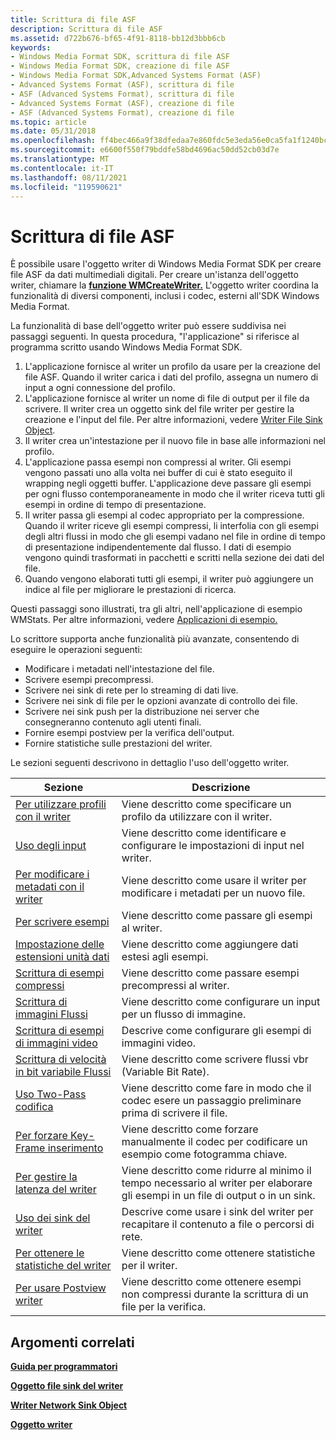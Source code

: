 ```yaml
---
title: Scrittura di file ASF
description: Scrittura di file ASF
ms.assetid: d722b676-bf65-4f91-8118-bb12d3bbb6cb
keywords:
- Windows Media Format SDK, scrittura di file ASF
- Windows Media Format SDK, creazione di file ASF
- Windows Media Format SDK,Advanced Systems Format (ASF)
- Advanced Systems Format (ASF), scrittura di file
- ASF (Advanced Systems Format), scrittura di file
- Advanced Systems Format (ASF), creazione di file
- ASF (Advanced Systems Format), creazione di file
ms.topic: article
ms.date: 05/31/2018
ms.openlocfilehash: ff4bec466a9f38dfedaa7e860fdc5e3eda56e0ca5fa1f1240bc18c54dfd51513
ms.sourcegitcommit: e6600f550f79bddfe58bd4696ac50dd52cb03d7e
ms.translationtype: MT
ms.contentlocale: it-IT
ms.lasthandoff: 08/11/2021
ms.locfileid: "119590621"
---
```

# <a name="writing-asf-files"></a>Scrittura di file ASF

È possibile usare l'oggetto writer di Windows Media Format SDK per creare file ASF da dati multimediali digitali. Per creare un'istanza dell'oggetto writer, chiamare la [**funzione WMCreateWriter.**](/previous-versions/windows/desktop/api/Wmsdkidl/nf-wmsdkidl-wmcreatewriter) L'oggetto writer coordina la funzionalità di diversi componenti, inclusi i codec, esterni all'SDK Windows Media Format.

La funzionalità di base dell'oggetto writer può essere suddivisa nei passaggi seguenti. In questa procedura, "l'applicazione" si riferisce al programma scritto usando Windows Media Format SDK.

1.  L'applicazione fornisce al writer un profilo da usare per la creazione del file ASF. Quando il writer carica i dati del profilo, assegna un numero di input a ogni connessione del profilo.
2.  L'applicazione fornisce al writer un nome di file di output per il file da scrivere. Il writer crea un oggetto sink del file writer per gestire la creazione e l'input del file. Per altre informazioni, vedere [Writer File Sink Object](writer-file-sink-object.md).
3.  Il writer crea un'intestazione per il nuovo file in base alle informazioni nel profilo.
4.  L'applicazione passa esempi non compressi al writer. Gli esempi vengono passati uno alla volta nei buffer di cui è stato eseguito il wrapping negli oggetti buffer. L'applicazione deve passare gli esempi per ogni flusso contemporaneamente in modo che il writer riceva tutti gli esempi in ordine di tempo di presentazione.
5.  Il writer passa gli esempi al codec appropriato per la compressione. Quando il writer riceve gli esempi compressi, li interfolia con gli esempi degli altri flussi in modo che gli esempi vadano nel file in ordine di tempo di presentazione indipendentemente dal flusso. I dati di esempio vengono quindi trasformati in pacchetti e scritti nella sezione dei dati del file.
6.  Quando vengono elaborati tutti gli esempi, il writer può aggiungere un indice al file per migliorare le prestazioni di ricerca.

Questi passaggi sono illustrati, tra gli altri, nell'applicazione di esempio WMStats. Per altre informazioni, vedere [Applicazioni di esempio.](sample-applications.md)

Lo scrittore supporta anche funzionalità più avanzate, consentendo di eseguire le operazioni seguenti:

-   Modificare i metadati nell'intestazione del file.
-   Scrivere esempi precompressi.
-   Scrivere nei sink di rete per lo streaming di dati live.
-   Scrivere nei sink di file per le opzioni avanzate di controllo dei file.
-   Scrivere nei sink push per la distribuzione nei server che consegneranno contenuto agli utenti finali.
-   Fornire esempi postview per la verifica dell'output.
-   Fornire statistiche sulle prestazioni del writer.

Le sezioni seguenti descrivono in dettaglio l'uso dell'oggetto writer.



| Sezione                                                                    | Descrizione                                                                                            |
|----------------------------------------------------------------------------|--------------------------------------------------------------------------------------------------------|
| [Per utilizzare profili con il writer](to-use-profiles-with-the-writer.md)     | Viene descritto come specificare un profilo da utilizzare con il writer.                                             |
| [Uso degli input](working-with-inputs.md)                             | Viene descritto come identificare e configurare le impostazioni di input nel writer.                              |
| [Per modificare i metadati con il writer](to-edit-metadata-with-the-writer.md)   | Viene descritto come usare il writer per modificare i metadati per un nuovo file.                                       |
| [Per scrivere esempi](to-write-samples.md)                                   | Viene descritto come passare gli esempi al writer.                                                           |
| [Impostazione delle estensioni unità dati](setting-data-unit-extensions.md)           | Viene descritto come aggiungere dati estesi agli esempi.                                                         |
| [Scrittura di esempi compressi](writing-compressed-samples.md)               | Viene descritto come passare esempi precompressi al writer.                                            |
| [Scrittura di immagini Flussi](writing-image-streams.md)                         | Viene descritto come configurare un input per un flusso di immagine.                                               |
| [Scrittura di esempi di immagini video](writing-video-image-samples.md)             | Descrive come configurare gli esempi di immagini video.                                                        |
| [Scrittura di velocità in bit variabile Flussi](writing-variable-bit-rate-streams.md) | Viene descritto come scrivere flussi vbr (Variable Bit Rate).                                                |
| [Uso Two-Pass codifica](using-two-pass-encoding.md)                     | Viene descritto come fare in modo che il codec esere un passaggio preliminare prima di scrivere il file.                    |
| [Per forzare Key-Frame inserimento](to-force-key-frame-insertion.md)           | Viene descritto come forzare manualmente il codec per codificare un esempio come fotogramma chiave.                           |
| [Per gestire la latenza del writer](to-manage-writer-latency.md)                   | Viene descritto come ridurre al minimo il tempo necessario al writer per elaborare gli esempi in un file di output o in un sink. |
| [Uso dei sink del writer](working-with-writer-sinks.md)                 | Descrive come usare i sink del writer per recapitare il contenuto a file o percorsi di rete.               |
| [Per ottenere le statistiche del writer](to-get-writer-statistics.md)                   | Viene descritto come ottenere statistiche per il writer.                                                        |
| [Per usare Postview writer](to-use-writer-postview.md)                       | Viene descritto come ottenere esempi non compressi durante la scrittura di un file per la verifica.                        |



 

## <a name="related-topics"></a>Argomenti correlati

<dl> <dt>

[**Guida per programmatori**](programming-guide.md)
</dt> <dt>

[**Oggetto file sink del writer**](writer-file-sink-object.md)
</dt> <dt>

[**Writer Network Sink Object**](writer-network-sink-object.md)
</dt> <dt>

[**Oggetto writer**](writer-object.md)
</dt> </dl>

 

 




